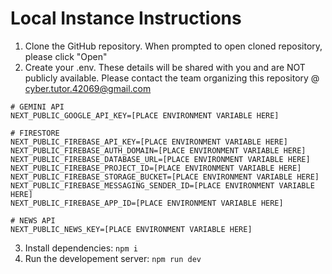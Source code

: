 # Local Instance Instructions

1. Clone the GitHub repository. When prompted to open cloned repository, please click "Open"
2. Create your .env. These details will be shared with you and are NOT publicly available. Please contact the team organizing this repository @ cyber.tutor.42069@gmail.com

```dotenv
# GEMINI API
NEXT_PUBLIC_GOOGLE_API_KEY=[PLACE ENVIRONMENT VARIABLE HERE]

# FIRESTORE
NEXT_PUBLIC_FIREBASE_API_KEY=[PLACE ENVIRONMENT VARIABLE HERE]
NEXT_PUBLIC_FIREBASE_AUTH_DOMAIN=[PLACE ENVIRONMENT VARIABLE HERE]
NEXT_PUBLIC_FIREBASE_DATABASE_URL=[PLACE ENVIRONMENT VARIABLE HERE]
NEXT_PUBLIC_FIREBASE_PROJECT_ID=[PLACE ENVIRONMENT VARIABLE HERE]
NEXT_PUBLIC_FIREBASE_STORAGE_BUCKET=[PLACE ENVIRONMENT VARIABLE HERE]
NEXT_PUBLIC_FIREBASE_MESSAGING_SENDER_ID=[PLACE ENVIRONMENT VARIABLE HERE]
NEXT_PUBLIC_FIREBASE_APP_ID=[PLACE ENVIRONMENT VARIABLE HERE]

# NEWS API
NEXT_PUBLIC_NEWS_KEY=[PLACE ENVIRONMENT VARIABLE HERE]
```

3. Install dependencies: `npm i`
4. Run the developement server: `npm run dev`
